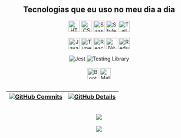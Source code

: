 <!-- ![Status](./profile-3d-contrib/profile-night-rainbow.svg)
<br /> -->
<div align='center'>
    
## Tecnologias que eu uso no meu dia a dia
    
<div>
    <img align="center" alt="HTML" height="30" src="https://img.shields.io/badge/HTML5-E34F26?style=for-the-badge&logo=html5&logoColor=white" />
    <img align="center" alt="CSS" height="30" src="https://img.shields.io/badge/CSS3-1572B6?style=for-the-badge&logo=css3&logoColor=white" />
    <img align="center" alt="Saas" height="30" src="https://img.shields.io/badge/Sass-CC6699?style=for-the-badge&logo=sass&logoColor=white" />
    <img align="center" alt="Styled Components" height="30" src="https://img.shields.io/badge/styled--components-DB7093?style=for-the-badge&logo=styled-components&logoColor=white" />
    <img align="center" alt="Tailwind" height="30" src="https://img.shields.io/badge/Tailwind_CSS-38B2AC?style=for-the-badge&logo=tailwind-css&logoColor=white" />
</div>
<br />
<div>
    <img align="center" alt="Javascript" height="30" src="https://img.shields.io/badge/JavaScript-323330?style=for-the-badge&logo=javascript&logoColor=F7DF1E" />
    <img align="center" alt="Typescript" height="30" src="https://img.shields.io/badge/TypeScript-007ACC?style=for-the-badge&logo=typescript&logoColor=white" />
    <img align="center" alt="React" height="30" src="https://img.shields.io/badge/React-20232A?style=for-the-badge&logo=react&logoColor=61DAFB" />
    <img align="center" alt="Next.js" height="30" src="https://img.shields.io/badge/Next.js-20232A?style=for-the-badge&logo=next.js&logoColor=white" />       
    <img align="center" alt="Redux" height="30" src="https://img.shields.io/badge/Redux-593D88?style=for-the-badge&logo=redux&logoColor=white" />       
</div>
<br />
<div>
    <img align="center" alt="Jest" src="https://img.shields.io/badge/Jest-323330?style=for-the-badge&logo=Jest&logoColor=white" />     
    <img align="center" alt="Testing Library" src="https://img.shields.io/badge/testing%20library-323330?style=for-the-badge&logo=testing-library&logoColor=red" />     
</div>
<br />
<div>
    <img align="center" alt="Bootstrap" height="30" src="https://img.shields.io/badge/Bootstrap-563D7C?style=for-the-badge&logo=bootstrap&logoColor=white" />
    <img align="center" alt="Material UI" height="30" src="https://img.shields.io/badge/Material--UI-0081CB?style=for-the-badge&logo=material-ui&logoColor=white" />
</div>
<br />

<!-- [![Ashutosh's github activity graph](https://github-readme-activity-graph.cyclic.app/graph?username=JulioCB68&bg_color=red&color=bd93f9&line=bd93f9&point=f1f5f9&area=true&hide_border=true)](https://github.com/ashutosh00710/github-readme-activity-graph)

<br /> -->

| [![GitHub Commits](http://github-profile-summary-cards.vercel.app/api/cards/productive-time?username=JulioCB68&theme=dracula&utcOffset=-3)](https://github.com/vn7n24fzkq/github-profile-summary-cards) | [![GitHub Details](http://github-profile-summary-cards.vercel.app/api/cards/profile-details?username=JulioCB68&theme=dracula)](https://github.com/vn7n24fzkq/github-profile-summary-cards) |
| ------------------------------------------------------------------------------------------------------------------------------------------------------------------------------------------------------- | ------------------------------------------------------------------------------------------------------------------------------------------------------------------------------------------ |

 <br />
 
<div align='center'>
    <a height="150em" href="http://www.github.com/JulioCB68">
    <img src="https://github-readme-streak-stats.herokuapp.com/?user=JulioCB68&stroke=bd93f9&background=171717&ring=3382ed&fire=3382ed&currStreakNum=bd93f9&currStreakLabel=3382ed&sideNums=bd93f9&sideLabels=bd93f9&dates=bd93f9&hide_border=true" /></a>
</div>
    
<br />
    
<div align='center'>
    <a height="150em" href="http://www.github.com/JulioCB68">
    <img src="https://github-profile-trophy.vercel.app/?username=JulioCB68&row=1&column=6&theme=dracula&margin-w=15&margin-h=15" /></a>
</div>
</div>
<!-- <br />
<a href="https://www.linkedin.com/in/jc-bento2305/" target="_blank"><img src="https://img.shields.io/badge/-LinkedIn-%230077B5?style=for-the-badge&logo=linkedin&logoColor=white" target="_blank"></a> -->

